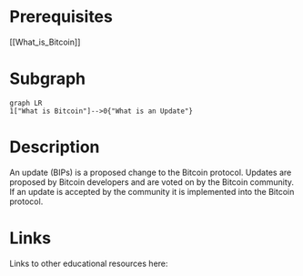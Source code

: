 # Prerequisites
[[What_is_Bitcoin]]

# Subgraph

```mermaid
graph LR
1["What is Bitcoin"]-->0{"What is an Update"}
```



# Description
An update (BIPs) is a proposed change to the Bitcoin protocol. Updates are proposed by Bitcoin developers and are voted on by the Bitcoin community. If an update is accepted by the community it is implemented into the Bitcoin protocol.

# Links
Links to other educational resources here: